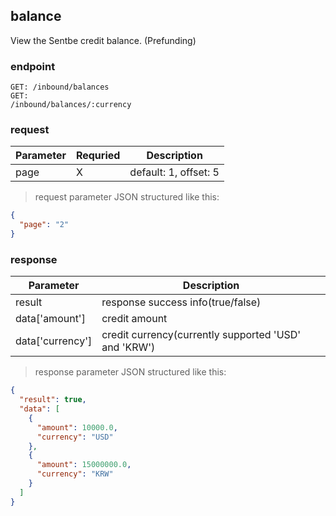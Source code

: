 ## balance

View the Sentbe credit balance. (Prefunding)

### endpoint
<code>GET: /inbound/balances</code><br/>
<code>GET: /inbound/balances/:currency</code>

### request
Parameter | Requried | Description
--------- | ------- | -----------
page |X| default: 1, offset: 5

> request parameter JSON structured like this:

```json
{
  "page": "2"
}
```

### response
Parameter | Description
--------- | -----------
result | response success info(true/false)
data['amount'] | credit amount
data['currency'] | credit currency(currently supported 'USD' and 'KRW')

> response parameter JSON structured like this:

```json
{
  "result": true,
  "data": [
    {
      "amount": 10000.0,
      "currency": "USD"
    },
    {
      "amount": 15000000.0,
      "currency": "KRW"
    }
  ]
}
```
